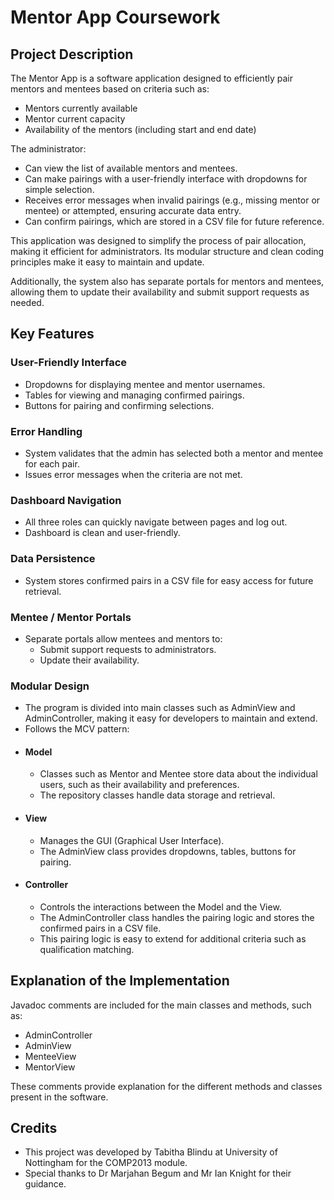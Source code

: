 # Mentor App Coursework

## Project Description
The Mentor App is a software application designed to efficiently pair mentors and mentees based on criteria such as:
- Mentors currently available
- Mentor current capacity
- Availability of the mentors (including start and end date)

The administrator:
- Can view the list of available mentors and mentees.
- Can make pairings with a user-friendly interface with dropdowns for simple selection.
- Receives error messages when invalid pairings (e.g., missing mentor or mentee) or attempted, ensuring accurate data entry.
- Can confirm pairings, which are stored in a CSV file for future reference.

This application was designed to simplify the process of pair allocation, making it efficient for administrators. Its modular structure and clean coding principles make it easy to maintain and update.

Additionally, the system also has separate portals for mentors and mentees, allowing them to update their availability and submit support requests as needed.

## Key Features
### User-Friendly Interface
- Dropdowns for displaying mentee and mentor usernames.
- Tables for viewing and managing confirmed pairings.
- Buttons for pairing and confirming selections.

### Error Handling
- System validates that the admin has selected both a mentor and mentee for each pair.
- Issues error messages when the criteria are not met.

### Dashboard Navigation
- All three roles can quickly navigate between pages and log out.
- Dashboard is clean and user-friendly.

### Data Persistence
- System stores confirmed pairs in a CSV file for easy access for future retrieval.


### Mentee / Mentor Portals
- Separate portals allow mentees and mentors to:
  - Submit support requests to administrators.
  - Update their availability.

### Modular Design
- The program is divided into main classes such as AdminView and AdminController, making it easy for developers to maintain and extend.
- Follows the MCV pattern:
- #### Model
  - Classes such as Mentor and Mentee store data about the individual users, such as their availability and preferences.
  - The repository classes handle data storage and retrieval.
- #### View
  - Manages the GUI (Graphical User Interface).
  - The AdminView class provides dropdowns, tables, buttons for pairing.
- #### Controller
  - Controls the interactions between the Model and the View.
  - The AdminController class handles the pairing logic and stores the confirmed pairs in a CSV file.
  - This pairing logic is easy to extend for additional criteria such as qualification matching.


## Explanation of the Implementation
Javadoc comments are included for the main classes and methods, such as:
- AdminController
- AdminView
- MenteeView
- MentorView

These comments provide explanation for the different methods and classes present in the software.

## Credits
- This project was developed by Tabitha Blindu at University of Nottingham for the COMP2013 module.
- Special thanks to Dr Marjahan Begum and Mr Ian Knight for their guidance.